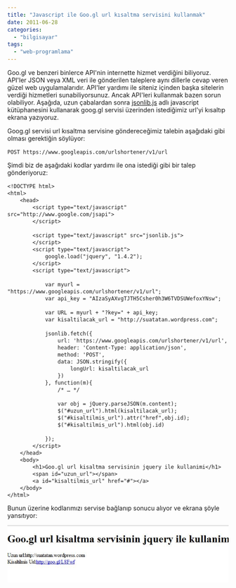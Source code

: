 ```yaml
---
title: "Javascript ile Goo.gl url kısaltma servisini kullanmak"
date: 2011-06-28
categories: 
  - "bilgisayar"
tags: 
  - "web-programlama"
---
```


Goo.gl ve benzeri binlerce API'nin internette hizmet verdiğini biliyoruz. API'ler JSON veya XML veri ile gönderilen taleplere aynı dillerle cevap veren güzel web uygulamalarıdır. API'ler yardımı ile siteniz içinden başka sitelerin verdiği hizmetleri sunabiliyorsunuz. Ancak API'leri kullanmak bazen sorun olabiliyor. Aşağıda, uzun çabalardan sonra [jsonlib.js](http://call.jsonlib.com/ "Jsonlib kütüphanesinin sayfası") adlı javascript kütüphanesini kullanarak goog.gl servisi üzerinden istediğimiz url'yi kısaltıp ekrana yazıyoruz.

Goog.gl servisi url kısaltma servisine göndereceğimiz talebin aşağıdaki gibi olması gerektiğin söylüyor:

```
POST https://www.googleapis.com/urlshortener/v1/url 
```

Şimdi biz de aşağıdaki kodlar yardımı ile ona istediği gibi bir talep gönderiyoruz:

```
<!DOCTYPE html>
<html>
    <head>
        <script type="text/javascript" src="http://www.google.com/jsapi">
        </script>

		<script type="text/javascript" src="jsonlib.js">
        </script>
        <script type="text/javascript">
            google.load("jquery", "1.4.2");
        </script>
        <script type="text/javascript">

            var myurl = "https://www.googleapis.com/urlshortener/v1/url";
            var api_key = "AIzaSyAXvgTJTH5Csher0h3W6TVDSUWefoxYNsw";

            var URL = myurl + "?key=" + api_key;
            var kisaltilacak_url = "http://suatatan.wordpress.com";

            jsonlib.fetch({
                url: 'https://www.googleapis.com/urlshortener/v1/url',
                header: 'Content-Type: application/json',
                method: 'POST',
                data: JSON.stringify({
                    longUrl: kisaltilacak_url
                })
            }, function(m){
                /* … */

				var obj = jQuery.parseJSON(m.content);
				$("#uzun_url").html(kisaltilacak_url);
				$("#kisaltilmis_url").attr("href",obj.id);
				$("#kisaltilmis_url").html(obj.id)

            });
        </script>
    </head>
    <body>
        <h1>Goo.gl url kisaltma servisinin jquery ile kullanimi</h1>
        <span id="uzun_url"></span>
        <a id="kisaltilmis_url" href="#"></a>
    </body>
</html>
```

Bunun üzerine kodlarımızı servise bağlanıp sonucu alıyor ve ekrana şöyle yansıtıyor:

[![](/images/ekran-alc4b1ntc4b1sc4b1.jpg "Ekran Alıntısı")](http://suatatan.wordpress.com/wp-content/uploads/2011/06/ekran-alc4b1ntc4b1sc4b1.jpg)
